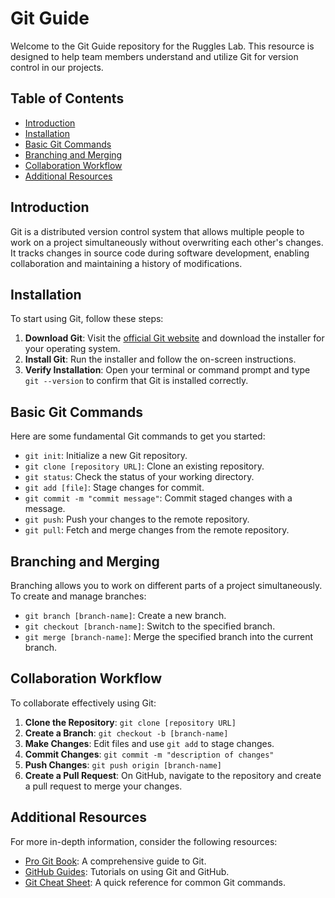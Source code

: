 # Git Guide

Welcome to the Git Guide repository for the Ruggles Lab. This resource is designed to help team members understand and utilize Git for version control in our projects.

## Table of Contents

- [Introduction](#introduction)
- [Installation](#installation)
- [Basic Git Commands](#basic-git-commands)
- [Branching and Merging](#branching-and-merging)
- [Collaboration Workflow](#collaboration-workflow)
- [Additional Resources](#additional-resources)

## Introduction

Git is a distributed version control system that allows multiple people to work on a project simultaneously without overwriting each other's changes. It tracks changes in source code during software development, enabling collaboration and maintaining a history of modifications.

## Installation

To start using Git, follow these steps:

1. **Download Git**: Visit the [official Git website](https://git-scm.com/) and download the installer for your operating system.
2. **Install Git**: Run the installer and follow the on-screen instructions.
3. **Verify Installation**: Open your terminal or command prompt and type `git --version` to confirm that Git is installed correctly.

## Basic Git Commands

Here are some fundamental Git commands to get you started:

- `git init`: Initialize a new Git repository.
- `git clone [repository URL]`: Clone an existing repository.
- `git status`: Check the status of your working directory.
- `git add [file]`: Stage changes for commit.
- `git commit -m "commit message"`: Commit staged changes with a message.
- `git push`: Push your changes to the remote repository.
- `git pull`: Fetch and merge changes from the remote repository.

## Branching and Merging

Branching allows you to work on different parts of a project simultaneously. To create and manage branches:

- `git branch [branch-name]`: Create a new branch.
- `git checkout [branch-name]`: Switch to the specified branch.
- `git merge [branch-name]`: Merge the specified branch into the current branch.

## Collaboration Workflow

To collaborate effectively using Git:

1. **Clone the Repository**: `git clone [repository URL]`
2. **Create a Branch**: `git checkout -b [branch-name]`
3. **Make Changes**: Edit files and use `git add` to stage changes.
4. **Commit Changes**: `git commit -m "description of changes"`
5. **Push Changes**: `git push origin [branch-name]`
6. **Create a Pull Request**: On GitHub, navigate to the repository and create a pull request to merge your changes.

## Additional Resources

For more in-depth information, consider the following resources:

- [Pro Git Book](https://git-scm.com/book/en/v2): A comprehensive guide to Git.
- [GitHub Guides](https://guides.github.com/): Tutorials on using Git and GitHub.
- [Git Cheat Sheet](https://education.github.com/git-cheat-sheet-education.pdf): A quick reference for common Git commands.

